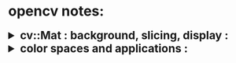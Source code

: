 # opencv notes:

<details>
<summary style="font-size:2.35vw"> <b>cv::Mat : background, slicing, display : </b></summary>
reference : <a href="https://docs.opencv.org/4.x/d6/d6d/tutorial_mat_the_basic_image_container.html">cv::Mat tutorial docs</a> 

1. Mat is the object used for storing images as arrays.

2. cv::MAT object consists of a header containing matrix details like matrix dimention details, storing method, pixel value array address.

3. using the copy constructor () / list intialization {} / assigment = will only copy header. i.e. in the below code, all 3 objects A, B, C point to the same pixel matrix. 

```cpp
Mat A, C;
A = imread(argv[1], IMREAD_COLOR); 
Mat B(A); 
C = A;
```

4. to make a copy of the pixel value matrix , shoude use <code> cv::Mat::clone() </code> <code> cv::Mat::copyTo() </code>

```cpp
Mat F = A.clone();
Mat G;
A.copyTo(G);
```


5. to **slice** Mat

```cpp
Mat frame;
*inputVideo >> frame;
Mat slice{frame(Range(140,145) , Range(140,145))};
```
![Alt text](image.png)
(c*ch) * r ?


6. Mat with random values <code>cv::randu()</code>

```cpp
Mat R = Mat(3, 2, CV_8UC3);
randu(R, Scalar::all(0), Scalar::all(255));
```

7. formatting Mat dislay in cout :  <code>format(mat_name, Formatter::FMT_PYTHON)</code>

```cpp
Mat slice{frame(Range(140,145) , Range(140,145))};
cout << "\nmatrix chunk : \n" << format(slice Formatter::FMT_NUMPY ) <<"\n";
```
![Alt text](image-1.png)
</details>


<details>
<summary style="font-size:2.35vw"> <b>color spaces and applications : </b></summary>

reference : <a href="https://docs.opencv.org/4.x/d6/d6d/tutorial_mat_the_basic_image_container.html">cv::Mat tutorial docs</a> 

- ***RGB*** is the most common as our eyes use something similar, however keep in mind that OpenCV standard display system composes colors using the BGR color space (red and blue channels are swapped places).
- The ***HSV*** and ***HLS*** decompose colors into their hue, saturation and value/luminance components, which is a more natural way for us to describe colors. You might, for example, dismiss the last component, making your algorithm less sensible to the light conditions of the input image.
- ***YCrCb*** is used by the popular JPEG image format.
- ***CIE L\*a\*b\**** is a perceptually uniform color space, which comes in handy if you need to measure the distance of a given color to another color.
<\details>
___


